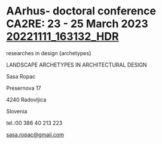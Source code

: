 # AArhus- doctoral conference CA2RE: 23 - 25 March 2023 [20221111_163132_HDR](https://user-images.githubusercontent.com/120111273/206866676-0fd27d34-4653-425b-87b7-def8d5bfc81b.jpg)


researches in design {archetypes}

LANDSCAPE ARCHETYPES IN ARCHITECTURAL DESIGN

Sasa Ropac

Presernova 17

4240 Radovljica

Slovenia

tel.:00 386 40 213 223

sasa.ropac@gmail.com

